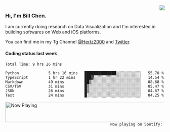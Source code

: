 <img  align="right" src="https://github-readme-stats.vercel.app/api?username=BillChen2k&show_icons=false&count_private=true&hide_title=true">

### Hi, I'm Bill Chen.

I am currently doing research on Data Visualization and I'm interested in building softwares on Web and iOS platforms.

You can find me in my Tg Channel [@Hertz2000](https://t.me/Hertz2000) and [Twitter](https://twitter.com/billchen2k).

#### Coding status last week

<!--START_SECTION:waka-->

```text
Total Time: 9 hrs 26 mins

Python             5 hrs 16 mins   ██████████████░░░░░░░░░░░   55.78 %
TypeScript         1 hr 22 mins    ███▓░░░░░░░░░░░░░░░░░░░░░   14.54 %
Markdown           49 mins         ██▒░░░░░░░░░░░░░░░░░░░░░░   08.68 %
CSV/TSV            31 mins         █▒░░░░░░░░░░░░░░░░░░░░░░░   05.47 %
JSON               26 mins         █▒░░░░░░░░░░░░░░░░░░░░░░░   04.67 %
Text               24 mins         █░░░░░░░░░░░░░░░░░░░░░░░░   04.25 %
```

<!--END_SECTION:waka-->


<div>
<a href="https://spotify-now-playing.billchen2k.vercel.app/now-playing?open">
   <img align="right" src="https://spotify-now-playing.billchen2k.vercel.app/now-playing" width="540" height="64" alt="Now Playing">
</a>
</div>

<div>
<p align="right"><code>Now playing on Spotify: </code></p>
</div>

<!--
**BillChen2K/BillChen2K** is a ✨ _special_ ✨ repository because its `README.md` (this file) appears on your GitHub profile.

Here are some ideas to get you started:

- 🔭 I’m currently working on ...
- 🌱 I’m currently learning ...
- 👯 I’m looking to collaborate on ...
- 🤔 I’m looking for help with ...
- 💬 Ask me about ...
- 📫 How to reach me: ...
- 😄 Pronouns: ...
- ⚡ Fun fact: ...
-->
